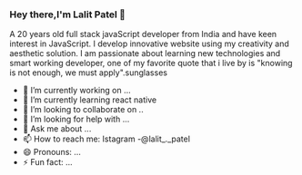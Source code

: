 ### Hey there,I'm Lalit Patel 👋
A 20 years old full stack javaScript developer from India and have keen interest in JavaScript. I develop innovative website using my creativity and aesthetic solution. I am passionate about learning new technologies and smart working developer, one of my favorite quote that i live by is "knowing is not enough, we must apply".sunglasses
- 🔭 I’m currently working on ...
- 🌱 I’m currently learning react native 
- 👯 I’m looking to collaborate on ..
- 🤔 I’m looking for help with ...
- 💬 Ask me about ...
- 📫 How to reach me: Istagram -@lalit_._patel
- 😄 Pronouns: ...
- ⚡ Fun fact: ...
